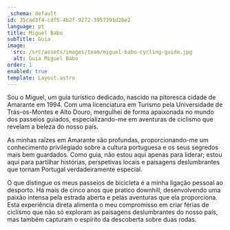 ```yaml
---
_schema: default
id: 35cad3f4-cdf5-4b2f-9272-3957391d26e2
language: pt
title: Miguel Babo
subTitle: Guia
image:
  src: /src/assets/images/team/miguel-babo-cycling-guide.jpg
  alt: Guia Miguel Babo
order: 1
enabled: true
template: Layout.astro
---
```


Sou o Miguel, um guia turístico dedicado, nascido na pitoresca cidade de
Amarante em 1994. Com uma licenciatura em Turismo pela Universidade de
Trás-os-Montes e Alto Douro, mergulhei de forma apaixonada no mundo dos passeios
guiados, especializando-me em aventuras de ciclismo que revelam a beleza do
nosso país.

As minhas raízes em Amarante são profundas, proporcionando-me um conhecimento
privilegiado sobre a cultura portuguesa e os seus segredos mais bem guardados.
Como guia, não estou aqui apenas para liderar; estou aqui para partilhar
histórias, perspetivas locais e paisagens deslumbrantes que tornam Portugal
verdadeiramente especial.

O que distingue os meus passeios de bicicleta é a minha ligação pessoal ao
desporto. Há mais de cinco anos que pratico downhill, desenvolvendo uma paixão
intensa pela estrada aberta e pelas aventuras que ela proporciona. Esta
experiência direta alimenta o meu compromisso em criar férias de ciclismo que
não só exploram as paisagens deslumbrantes do nosso país, mas também capturam o
espírito da descoberta sobre duas rodas.
